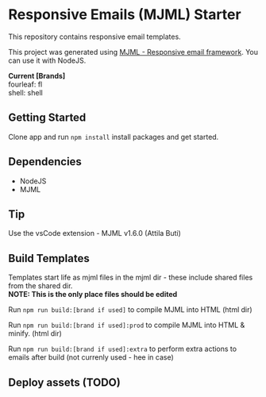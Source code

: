 # Responsive Emails (MJML) Starter

This repository contains responsive email templates.

This project was generated using [MJML - Responsive email framework](https://github.com/mjmlio/mjml). You can use it with NodeJS.

**Current [Brands]**\
fourleaf: fl\
shell: shell

## Getting Started

Clone app and run `npm install` install packages and get started.

## Dependencies

- NodeJS
- MJML

## Tip

Use the vsCode extension - MJML v1.6.0 (Attila Buti)

## Build Templates

Templates start life as mjml files in the mjml dir - these include shared files from the shared dir.\
**NOTE: This is the only place files should be edited**

Run `npm run build:[brand if used]` to compile MJML into HTML (html dir)

Run `npm run build:[brand if used]:prod` to compile MJML into HTML & minify. (html dir)

Run `npm run build:[brand if used]:extra` to perform extra actions to emails after build (not currenly used - hee in case)

## Deploy assets (TODO)